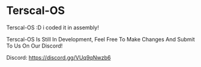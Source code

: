 # Terscal-OS
Terscal-OS :D  i coded it in assembly!


Terscal-OS Is Still In Development, Feel Free To Make Changes And Submit To Us On Our Discord!


Discord:
https://discord.gg/VUq9qNwzb6
